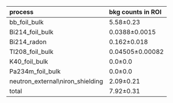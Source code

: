 | **process**                        | **bkg counts in ROI** |
|:-----------------------------------|:----------------------|
| bb\_foil\_bulk                     | 5.58±0.23             |
| Bi214\_foil\_bulk                  | 0.0388±0.0015         |
| Bi214\_radon                       | 0.162±0.018           |
| Tl208\_foil\_bulk                  | 0.04505±0.00082       |
| K40\_foil\_bulk                    | 0.0±0.0               |
| Pa234m\_foil\_bulk                 | 0.0±0.0               |
| neutron\_external\niron\_shielding | 2.09±0.21             |
| total                              | 7.92±0.31             |
